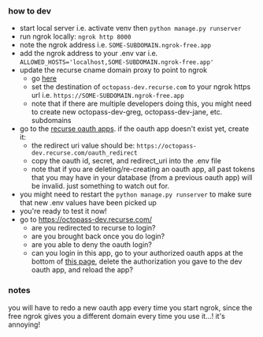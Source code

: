 ### how to dev

- start local server i.e. activate venv then `python manage.py runserver`
- run ngrok locally: `ngrok http 8000`
- note the ngrok address i.e. `SOME-SUBDOMAIN.ngrok-free.app`
- add the ngrok address to your .env var i.e. `ALLOWED_HOSTS='localhost,SOME-SUBDOMAIN.ngrok-free.app'`
- update the recurse cname domain proxy to point to ngrok
  - go [here](https://www.recurse.com/domains)
  - set the destination of `octopass-dev.recurse.com` to your ngrok https url i.e. `https://SOME-SUBDOMAIN.ngrok-free.app`
  - note that if there are multiple developers doing this, you might need to create new octopass-dev-greg, octopass-dev-jane, etc. subdomains
- go to the [recurse oauth apps](https://www.recurse.com/settings/apps). if the oauth app doesn't exist yet, create it:
  - the redirect uri value should be: `https://octopass-dev.recurse.com/oauth_redirect`
  - copy the oauth id, secret, and redirect_uri into the .env file
  - note that if you are deleting/re-creating an oauth app, all past tokens that you may have in your database (from a previous oauth app) will be invalid. just something to watch out for.
- you might need to restart the `python manage.py runserver` to make sure that new .env values have been picked up
- you're ready to test it now!
- go to https://octopass-dev.recurse.com/
  - are you redirected to recurse to login?
  - are you brought back once you do login?
  - are you able to deny the oauth login?
  - can you login in this app, go to your authorized oauth apps at the bottom of [this page](https://www.recurse.com/settings/apps), delete the authorization you gave to the dev oauth app, and reload the app?

### notes

you will have to redo a new oauth app every time you start ngrok, since the free ngrok gives you a different domain every time you use it...! it's annoying!
